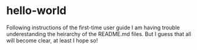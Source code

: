 # hello-world
Following instructions of the first-time user guide
I am having trouble underestanding the heirarchy of the README.md files.
But I guess that all will become clear, at least I hope so!
